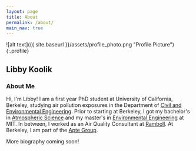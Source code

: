 ```yaml
---
layout: page
title: About
permalink: /about/
main_nav: true
---
```


![alt text]({{ site.baseurl }}/assets/profile_photo.png "Profile Picture"){:.profile}

## Libby Koolik

### About Me
Hi, I'm Libby! I am a first year PhD student at University of California, Berkeley, studying air pollution exposures in the Department of [Civil and Environmental Engineering](https://ce.berkeley.edu/). Prior to starting at Berkeley, I got my bachelor's in [Atmospheric Science](https://eapsweb.mit.edu/) and my master's in [Environmental Engineering](https://cee.mit.edu/) at MIT. In between, I worked as an Air Quality Consultant at [Ramboll](https://ramboll.com/services-and-sectors/environment-and-health/air-quality-management). At Berkeley, I am part of the [Apte Group](https://apte.berkeley.edu/). 

More biography coming soon!
